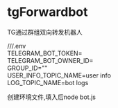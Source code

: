 # tgForwardbot
 TG通过群组双向转发机器人

///.env  
TELEGRAM_BOT_TOKEN=  
TELEGRAM_BOT_OWNER_ID=  
GROUP_ID=""  
USER_INFO_TOPIC_NAME=user info  
LOG_TOPIC_NAME=bot logs  

创建环境文件,填入后node bot.js
